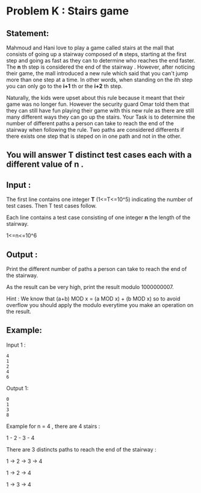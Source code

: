# Problem K : Stairs game

## Statement:

Mahmoud and Hani love to play a game called stairs at the mall that consists of going up a stairway composed of **n** steps, starting at the first step and going as fast as they can to determine who reaches the end faster. The **n** th step is considered the end of the stairway . However, after noticing their game, the mall introduced a new rule which said that you can't jump more than one step at a time. In other words, when standing on the ith step you can only go to the **i+1** th or the **i+2** th step.

Naturally, the kids were upset about this rule because it meant that their game was no longer fun. However the security guard Omar told them that they can still have fun playing their game with this new rule as there are still many different ways they can go up the stairs.
Your Task is to determine the number of different paths a person can take to reach the end of the stairway when following the rule.
Two paths are considered differents if there exists one step that is steped on in one path and not in the other.


## You will answer **T** distinct test cases each with a different value of **n** .

## Input :
The first line contains one integer **T** (1<=T<=10^5) indicating the number of test cases. Then T test cases follow.

Each line contains a test case consisting of one integer **n** the length of the stairway.

1<=n<=10^6

## Output :
Print the different number of paths a person can take to reach the end of the stairway.

As the result can be very high, print the result modulo 1000000007.

Hint : We know that (a+b) MOD x = (a MOD x) + (b MOD x) so to avoid overflow you should apply the modulo everytime you make an operation on the result. 

## Example:
Input 1 :  

```
4
1
2
4 
6   
```

Output 1:  

```
0  
1
3
8
```

Example for n = 4 , there are 4 stairs :

1 - 2 - 3 - 4

There are 3 distincts paths to reach the end of the stairway :

1 -> 2 -> 3 -> 4

1 -> 2 -> 4

1 -> 3 -> 4

